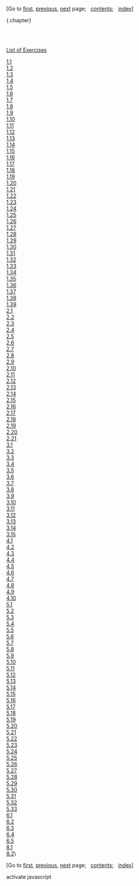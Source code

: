 <div class="navigation">

[Go to <span>[first](book.html),
[previous](book-Z-H-80.html)</span><span>,
[next](book-Z-H-82.html)</span> page<span>;
  </span><span>[contents](book-Z-H-4.html#%_toc_start)</span><span><span>;
  </span>[index](book-Z-H-82.html#%_index_start)</span>]

</div>

 {.chapter}

<div class="chapterheading">

 

</div>

\
 [List of Exercises](book-Z-H-4.html#%_toc_%_chap_Temp_458)

[1.1](book-Z-H-8.html#%_thm_1.1)\
 [1.2](book-Z-H-9.html#%_thm_1.2)\
 [1.3](book-Z-H-10.html#%_thm_1.3)\
 [1.4](book-Z-H-11.html#%_thm_1.4)\
 [1.5](book-Z-H-11.html#%_thm_1.5)\
 [1.6](book-Z-H-11.html#%_thm_1.6)\
 [1.7](book-Z-H-12.html#%_thm_1.7)\
 [1.8](book-Z-H-12.html#%_thm_1.8)\
 [1.9](book-Z-H-12.html#%_thm_1.9)\
 [1.10](book-Z-H-12.html#%_thm_1.10)\
 [1.11](book-Z-H-12.html#%_thm_1.11)\
 [1.12](book-Z-H-12.html#%_thm_1.12)\
 [1.13](book-Z-H-13.html#%_thm_1.13)\
 [1.14](book-Z-H-13.html#%_thm_1.14)\
 [1.15](book-Z-H-13.html#%_thm_1.15)\
 [1.16](book-Z-H-13.html#%_thm_1.16)\
 [1.17](book-Z-H-13.html#%_thm_1.17)\
 [1.18](book-Z-H-13.html#%_thm_1.18)\
 [1.19](book-Z-H-13.html#%_thm_1.19)\
 [1.20](book-Z-H-13.html#%_thm_1.20)\
 [1.21](book-Z-H-13.html#%_thm_1.21)\
 [1.22](book-Z-H-13.html#%_thm_1.22)\
 [1.23](book-Z-H-13.html#%_thm_1.23)\
 [1.24](book-Z-H-13.html#%_thm_1.24)\
 [1.25](book-Z-H-13.html#%_thm_1.25)\
 [1.26](book-Z-H-13.html#%_thm_1.26)\
 [1.27](book-Z-H-13.html#%_thm_1.27)\
 [1.28](book-Z-H-15.html#%_thm_1.28)\
 [1.29](book-Z-H-15.html#%_thm_1.29)\
 [1.30](book-Z-H-15.html#%_thm_1.30)\
 [1.31](book-Z-H-16.html#%_thm_1.31)\
 [1.32](book-Z-H-16.html#%_thm_1.32)\
 [1.33](book-Z-H-16.html#%_thm_1.33)\
 [1.34](book-Z-H-17.html#%_thm_1.34)\
 [1.35](book-Z-H-17.html#%_thm_1.35)\
 [1.36](book-Z-H-17.html#%_thm_1.36)\
 [1.37](book-Z-H-17.html#%_thm_1.37)\
 [1.38](book-Z-H-19.html#%_thm_1.38)\
 [1.39](book-Z-H-19.html#%_thm_1.39)\
 [2.1](book-Z-H-23.html#%_thm_2.1)\
 [2.2](book-Z-H-23.html#%_thm_2.2)\
 [2.3](book-Z-H-23.html#%_thm_2.3)\
 [2.4](book-Z-H-23.html#%_thm_2.4)\
 [2.5](book-Z-H-25.html#%_thm_2.5)\
 [2.6](book-Z-H-25.html#%_thm_2.6)\
 [2.7](book-Z-H-25.html#%_thm_2.7)\
 [2.8](book-Z-H-27.html#%_thm_2.8)\
 [2.9](book-Z-H-28.html#%_thm_2.9)\
 [2.10](book-Z-H-29.html#%_thm_2.10)\
 [2.11](book-Z-H-30.html#%_thm_2.11)\
 [2.12](book-Z-H-30.html#%_thm_2.12)\
 [2.13](book-Z-H-30.html#%_thm_2.13)\
 [2.14](book-Z-H-31.html#%_thm_2.14)\
 [2.15](book-Z-H-32.html#%_thm_2.15)\
 [2.16](book-Z-H-32.html#%_thm_2.16)\
 [2.17](book-Z-H-32.html#%_thm_2.17)\
 [2.18](book-Z-H-33.html#%_thm_2.18)\
 [2.19](book-Z-H-33.html#%_thm_2.19)\
 [2.20](book-Z-H-35.html#%_thm_2.20)\
 [2.21](book-Z-H-35.html#%_thm_2.21)\
 [3.1](book-Z-H-37.html#%_thm_3.1)\
 [3.2](book-Z-H-37.html#%_thm_3.2)\
 [3.3](book-Z-H-37.html#%_thm_3.3)\
 [3.4](book-Z-H-37.html#%_thm_3.4)\
 [3.5](book-Z-H-37.html#%_thm_3.5)\
 [3.6](book-Z-H-37.html#%_thm_3.6)\
 [3.7](book-Z-H-37.html#%_thm_3.7)\
 [3.8](book-Z-H-40.html#%_thm_3.8)\
 [3.9](book-Z-H-40.html#%_thm_3.9)\
 [3.10](book-Z-H-42.html#%_thm_3.10)\
 [3.11](book-Z-H-44.html#%_thm_3.11)\
 [3.12](book-Z-H-44.html#%_thm_3.12)\
 [3.13](book-Z-H-45.html#%_thm_3.13)\
 [3.14](book-Z-H-47.html#%_thm_3.14)\
 [3.15](book-Z-H-47.html#%_thm_3.15)\
 [4.1](book-Z-H-50.html#%_thm_4.1)\
 [4.2](book-Z-H-50.html#%_thm_4.2)\
 [4.3](book-Z-H-50.html#%_thm_4.3)\
 [4.4](book-Z-H-50.html#%_thm_4.4)\
 [4.5](book-Z-H-51.html#%_thm_4.5)\
 [4.6](book-Z-H-51.html#%_thm_4.6)\
 [4.7](book-Z-H-53.html#%_thm_4.7)\
 [4.8](book-Z-H-54.html#%_thm_4.8)\
 [4.9](book-Z-H-56.html#%_thm_4.9)\
 [4.10](book-Z-H-56.html#%_thm_4.10)\
 [5.1](book-Z-H-58.html#%_thm_5.1)\
 [5.2](book-Z-H-59.html#%_thm_5.2)\
 [5.3](book-Z-H-59.html#%_thm_5.3)\
 [5.4](book-Z-H-59.html#%_thm_5.4)\
 [5.5](book-Z-H-59.html#%_thm_5.5)\
 [5.6](book-Z-H-59.html#%_thm_5.6)\
 [5.7](book-Z-H-59.html#%_thm_5.7)\
 [5.8](book-Z-H-59.html#%_thm_5.8)\
 [5.9](book-Z-H-60.html#%_thm_5.9)\
 [5.10](book-Z-H-61.html#%_thm_5.10)\
 [5.11](book-Z-H-61.html#%_thm_5.11)\
 [5.12](book-Z-H-61.html#%_thm_5.12)\
 [5.13](book-Z-H-61.html#%_thm_5.13)\
 [5.14](book-Z-H-63.html#%_thm_5.14)\
 [5.15](book-Z-H-63.html#%_thm_5.15)\
 [5.16](book-Z-H-63.html#%_thm_5.16)\
 [5.17](book-Z-H-63.html#%_thm_5.17)\
 [5.18](book-Z-H-63.html#%_thm_5.18)\
 [5.19](book-Z-H-63.html#%_thm_5.19)\
 [5.20](book-Z-H-63.html#%_thm_5.20)\
 [5.21](book-Z-H-64.html#%_thm_5.21)\
 [5.22](book-Z-H-64.html#%_thm_5.22)\
 [5.23](book-Z-H-65.html#%_thm_5.23)\
 [5.24](book-Z-H-65.html#%_thm_5.24)\
 [5.25](book-Z-H-65.html#%_thm_5.25)\
 [5.26](book-Z-H-65.html#%_thm_5.26)\
 [5.27](book-Z-H-67.html#%_thm_5.27)\
 [5.28](book-Z-H-67.html#%_thm_5.28)\
 [5.29](book-Z-H-67.html#%_thm_5.29)\
 [5.30](book-Z-H-68.html#%_thm_5.30)\
 [5.31](book-Z-H-68.html#%_thm_5.31)\
 [5.32](book-Z-H-70.html#%_thm_5.32)\
 [5.33](book-Z-H-70.html#%_thm_5.33)\
 [6.1](book-Z-H-73.html#%_thm_6.1)\
 [6.2](book-Z-H-75.html#%_thm_6.2)\
 [6.3](book-Z-H-75.html#%_thm_6.3)\
 [6.4](book-Z-H-77.html#%_thm_6.4)\
 [6.5](book-Z-H-77.html#%_thm_6.5)\
 [8.1](book-Z-H-79.html#%_thm_8.1)\
 [8.2](book-Z-H-79.html#%_thm_8.2)\

<div class="navigation">

[Go to <span>[first](book.html),
[previous](book-Z-H-80.html)</span><span>,
[next](book-Z-H-82.html)</span> page<span>;
  </span><span>[contents](book-Z-H-4.html#%_toc_start)</span><span><span>;
  </span>[index](book-Z-H-82.html#%_index_start)</span>]

</div>

activate javascript

